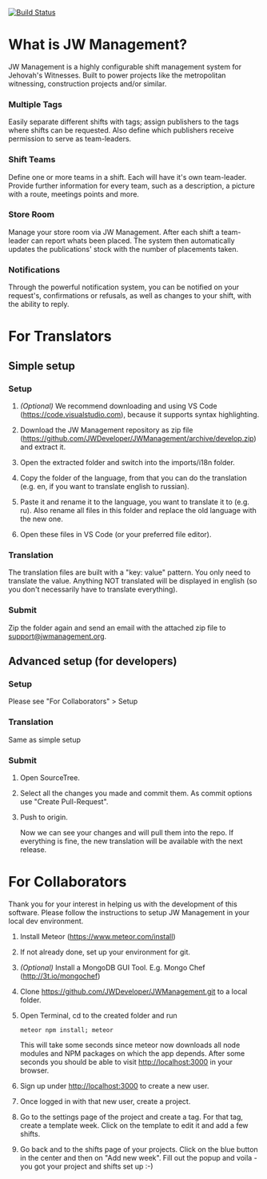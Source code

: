 [![Build Status](https://semaphoreci.com/api/v1/marvinzeising/jwmanagement/branches/master/badge.svg)](https://semaphoreci.com/marvinzeising/jwmanagement)

# What is JW Management?

JW Management is a highly configurable shift management system for Jehovah's Witnesses.
Built to power projects like the metropolitan witnessing, construction projects and/or similar.

### Multiple Tags

Easily separate different shifts with tags; assign publishers to the tags where shifts can be requested. Also define which publishers receive permission to serve as team-leaders.

### Shift Teams

Define one or more teams in a shift. Each will have it's own team-leader. Provide further information for every team, such as a description, a picture with a route, meetings points and more.

### Store Room

Manage your store room via JW Management. After each shift a team-leader can report whats been placed. The system then automatically updates the publications' stock with the number of placements taken.

### Notifications

Through the powerful notification system, you can be notified on your request's, confirmations or refusals, as well as changes to your shift, with the ability to reply.

# For Translators

## Simple setup

### Setup

1. _(Optional)_ We recommend downloading and using VS Code (https://code.visualstudio.com), because it supports syntax highlighting.

2. Download the JW Management repository as zip file (https://github.com/JWDeveloper/JWManagement/archive/develop.zip) and extract it.

3. Open the extracted folder and switch into the imports/i18n folder.

4. Copy the folder of the language, from that you can do the translation (e.g. en, if you want to translate english to russian).

5. Paste it and rename it to the language, you want to translate it to (e.g. ru).
	Also rename all files in this folder and replace the old language with the new one.

6. Open these files in VS Code (or your preferred file editor).

### Translation

The translation files are built with a "key: value" pattern.
You only need to translate the value.
Anything NOT translated will be displayed in english (so you don't necessarily have to translate everything).

### Submit

Zip the folder again and send an email with the attached zip file to support@jwmanagement.org.


## Advanced setup (for developers)

### Setup

Please see "For Collaborators" > Setup

### Translation

Same as simple setup

### Submit

1. Open SourceTree.

2. Select all the changes you made and commit them. As commit options use "Create Pull-Request".

3. Push to origin.

	Now we can see your changes and will pull them into the repo.
	If everything is fine, the new translation will be available with the next release.


# For Collaborators

Thank you for your interest in helping us with the development of this software.
Please follow the instructions to setup JW Management in your local dev environment.

1. Install Meteor (https://www.meteor.com/install)

2. If not already done, set up your environment for git.

3. _(Optional)_ Install a MongoDB GUI Tool. E.g. Mongo Chef (http://3t.io/mongochef)

4. Clone https://github.com/JWDeveloper/JWManagement.git to a local folder.

5. Open Terminal, cd to the created folder and run

	```shell
	meteor npm install; meteor
	```

	This will take some seconds since meteor now downloads all node modules and NPM packages on which the app depends.
	After some seconds you should be able to visit [http://localhost:3000](http://localhost:3000) in your browser.

6. Sign up under [http://localhost:3000](http://localhost:3000) to create a new user.

7. Once logged in with that new user, create a project.

8. Go to the settings page of the project and create a tag. For that tag, create a template week. Click on the template to edit it and add a few shifts.

9. Go back and to the shifts page of your projects. Click on the blue button in the center and then on "Add new week". Fill out the popup and voila - you got your project and shifts set up :-)
